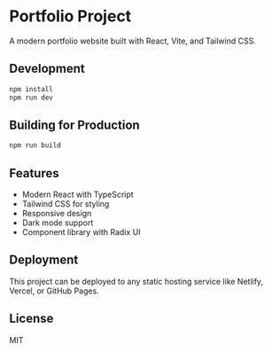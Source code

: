 # Portfolio Project

A modern portfolio website built with React, Vite, and Tailwind CSS.

## Development

```bash
npm install
npm run dev
```

## Building for Production

```bash
npm run build
```

## Features

- Modern React with TypeScript
- Tailwind CSS for styling
- Responsive design
- Dark mode support
- Component library with Radix UI

## Deployment

This project can be deployed to any static hosting service like Netlify, Vercel, or GitHub Pages.

## License

MIT
